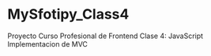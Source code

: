 MySfotipy_Class4
================

Proyecto Curso Profesional de Frontend
Clase 4: JavaScript
Implementacion de MVC